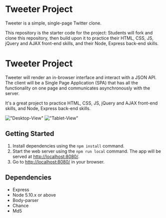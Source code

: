 # Tweeter Project

Tweeter is a simple, single-page Twitter clone.

This repository is the starter code for the project: Students will fork and clone this repository, then build upon it to practice their HTML, CSS, JS, jQuery and AJAX front-end skills, and their Node, Express back-end skills.

# Tweeter Project

Tweeter will render an in-browser interface and interact with a JSON API. The client will be a Single Page Application (SPA) that has all the functionality on one page and communicates asynchronously with the server.

It's a great project to practice HTML, CSS, JS, jQuery and AJAX front-end skills, and Node, Express back-end skills.

!["Desktop-View"](https://github.com/zhuicode99/new-tweeter/blob/master/public/images/part1.gif)
!["Tablet-View"](https://github.com/zhuicode99/new-tweeter/blob/master/public/images/part2.gif)

## Getting Started

1. Install dependencies using the `npm install` command.
2. Start the web server using the `npm run local` command. The app will be served at <http://localhost:8080/>.
3. Go to <http://localhost:8080/> in your browser.

## Dependencies

- Express
- Node 5.10.x or above
- Body-parser
- Chance
- Md5